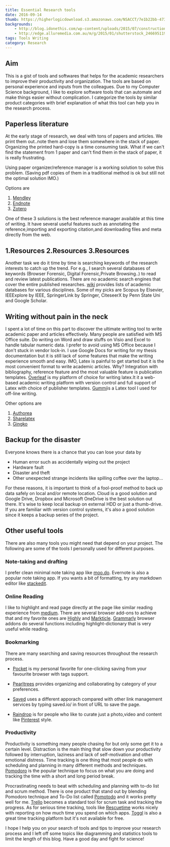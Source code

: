```yaml
---
title: Essential Research tools
date: 2016-09-14
thumb: https://higherlogicdownload.s3.amazonaws.com/NSACCT/7e1b22bb-4736-47f7-a45d-41ce8d27e073/UploadedImages/bigstock-set-of-tools-in-tool-box-on-a--51238249.jpg
backgrounds: 
    - http://blog.idonethis.com/wp-content/uploads/2015/07/construction-work-carpenter-tools.jpg
    - http://edge.alluremedia.com.au/m/g/2015/01/shutterstock_246695119_1080.jpg
tags: Tools Writing
category: Research
---
```


## Aim

This is a gist of tools and softwares that helps for the academic researchers to improve their productivity and organization. The tools are based on personal experience and inputs from the colleagues. Due to my Computer Science background, I like to explore software tools that can automate and make things easier without complication. I categorize the tools by similar product categories with brief explanation of what this tool can help you in the research process.

## Paperless literature

At the early stage of research, we deal with tons of papers and articles. We print them out..note them and lose them somewhere in the stack of paper. Organizing the printed hard-copy is a time consuming task. What if we can't find the statement from 1 paper and can't find them in the stack of paper, it is really frustrating.

Using paper organizer/reference manager is a working solution to solve this problem. (Saving pdf copies of them in a traditional method is ok but still not the optimal solution IMO.) 

Options are 

1. [Mendley](https://www.mendeley.com/)
2. [Endnote](http://endnote.com/)
3. [Zotero](https://www.zotero.org/)

One of these 3 solutions is the best reference manager available at this time of writing. It have several useful features such as annotating the reference,importing and exporting citation,and downloading files and meta directly from the web. 

## 1.Resources 2.Resources 3.Resources

Another task we do it time by time is searching keywords of the research interests to catch up the trend. For e.g., I search several databases of keywords (Browser Forensic, Digital Forensic,Private Browsing..) to read and review latest publications. There are no academic search engines that cover the entire published researches. [wiki](https://www.wikiwand.com/en/List_of_academic_databases_and_search_engines) provides lists of academic databases for various disciplines. Some of my picks are Scopus by Elsevier, IEEExplore by IEEE, SpringerLink by Springer, CiteseerX by Penn State Uni and Google Scholar.  

## Writing without pain in the neck

I spent a lot of time on this part to discover the ultimate writing tool to write academic paper and articles effectively. Many people are satisfied with MS Office suite. Do writing on Word and draw stuffs on Visio and Excel to handle tabular numeric data. I prefer to avoid using MS Office because I don't stuck in vendor lock-in. I use Google Docs for writing for my thesis documentation but it is still lack of some features that make the writing experience smooth and easy. IMO, Latex is painful to get started but it is the most convenient format to write academic articles. Why? Integration with bibliography, reference feature and the most valuable feature is publication templates. [Overleaf](https://www.overleaf.com) is my platform of choice for writing latex.It it a web-based academic writing platform with version control and full support of Latex with choice of publisher templates. [Gummi](https://github.com/alexandervdm/gummi)is a Latex tool I used for off-line writing.

Other options are

1. [Authorea](https://www.authorea.com)
2. [Sharelatex](https://www.sharelatex.com/)
3. [Gingko](https://gingkoapp.com/)

## Backup for the disaster

Everyone knows there is a chance that you can lose your data by

* Human error such as accidentally wiping out the project
* Hardware fault
* Disaster and theft
* Other unexpected strange incidents like spilling coffee over the laptop...

For these reasons, it is important to think of a fool-proof method to back up data safely on local and/or remote location. Cloud is a good solution and Google Drive, Dropbox and Microsoft OneDrive is the best solution out there. It's wise to keep local backup on external HDD or just a thumb-drive. If you are familiar with version control systems, it's also a good solution since it keeps a backup series of the project.

## Other useful tools
There are also many tools you might need that depend on your project. The following are some of the tools I personally used for different purposes. 

### Note-taking and drafting

I prefer clean minimal note taking app like [moo.do](https://www.moo.do/). Evernote is also a popular note taking app. If you wants a bit of formatting, try any markdown editor like [stackedit](https://stackedit.io/editor). 

### Online Reading

I like to highlight and read page directly at the page like similar reading experience from [medium](https://medium.com). There are several browser add-ons to achieve that and my favorite ones are [Highly](http://highly.co/) and [Markticle](https://markticle.com/).  [Grammarly](http://grammarly.com/) browser addons do several functions including highlight-dictionary that is very useful while reading.

### Bookmarking

There are many searching and saving resources throughout the research process.

* [Pocket](https://getpocket.com) is my personal favorite for one-clicking saving from your favourite browser with tags support.

* [Pearltrees](http://www.pearltrees.com/) provides organizing and collaborating by category of your preferences.

* [Saved](http://saved.io/) uses a different apporach compared with other link management services by typing saved.io/ in front of URL to save the page.

* [Raindrop](https://raindrop.io/) is for people who like to curate just a photo,video and content like [Pinterest](https://www.pinterest.com) style. 

### Productivity

Productivity is something many people chasing for but only some get it to a certain level. Distraction is the main thing that slow down your productivity followed by interruption, laziness and lack of self-motivation and other emotional distress. Time tracking is one thing that most people do with scheduling and planning in many different methods and techniques. [Pomodoro](http://pomodorotechnique.com/) is the popular technique to focus on what you are doing and tracking the time with a short and long period break. 

Procrastinating needs to beat with scheduling and planning with to-do list and scrum method. There is one product that stand out by blending Pomodoro technique and To-Do list called [Pomotodo](https://pomotodo.com/app) and it works pretty well for me. [Trello](https://trello.com/) becomes a standard tool for scrum task and tracking the progress. As for serious time tracking, tools like [Rescuetime](https://www.rescuetime.com/) works nicely with reporting on how much time you spend on which apps. [Toggl](https://www.toggl.com) is also a great time tracking platform but it's not available for free.

I hope I help you on your search of tools and tips to improve your research process and I left off some topics like diagramming and statistics tools to limit the length of this blog. Have a good day and fight for science!








